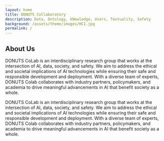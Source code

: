 ```yaml
---
layout: home
title: DONUTS Collaboratory 
description: Data, Ontology, kNowledge, Users, Textuality, Safety
background: /assets/theme/images/HCI.jpg
permalink: /
---
```



## About Us
DONUTS CoLab is an interdisciplinary research group that works at the intersection of AI, data, society, and safety. We aim to address the ethical and societal implications of AI technologies while ensuring their safe and responsible development and deployment. With a diverse team of experts, DONUTS Colab collaborates with industry partners, policymakers, and academia to drive meaningful advancements in AI that benefit society as a whole. 

DONUTS CoLab is an interdisciplinary research group that works at the intersection of AI, data, society, and safety. We aim to address the ethical and societal implications of AI technologies while ensuring their safe and responsible development and deployment. With a diverse team of experts, DONUTS Colab collaborates with industry partners, policymakers, and academia to drive meaningful advancements in AI that benefit society as a whole. 

<!-- See the demo website for instructions:

- [Installation]({{ '/docs/installation/' | relative_url }})
- [Configuration]({{ '/docs/configuration/' | relative_url }})
- [Markdown]({{ '/docs/markdown/' | relative_url }}) -->


